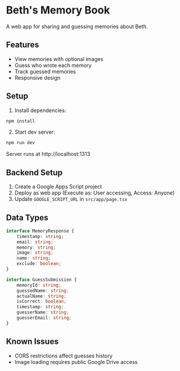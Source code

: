 # Beth's Memory Book

A web app for sharing and guessing memories about Beth.

## Features

-   View memories with optional images
-   Guess who wrote each memory
-   Track guessed memories
-   Responsive design

## Setup

1. Install dependencies:

```bash
npm install
```

2. Start dev server:

```bash
npm run dev
```

Server runs at http://localhost:1313

## Backend Setup

1. Create a Google Apps Script project
2. Deploy as web app (Execute as: User accessing, Access: Anyone)
3. Update `GOOGLE_SCRIPT_URL` in `src/app/page.tsx`

## Data Types

```typescript
interface MemoryResponse {
	timestamp: string;
	email: string;
	memory: string;
	image: string;
	name: string;
	exclude: boolean;
}

interface GuessSubmission {
	memoryId: string;
	guessedName: string;
	actualName: string;
	isCorrect: boolean;
	timestamp: string;
	guesserName: string;
	guesserEmail: string;
}
```

## Known Issues

-   CORS restrictions affect guesses history
-   Image loading requires public Google Drive access
